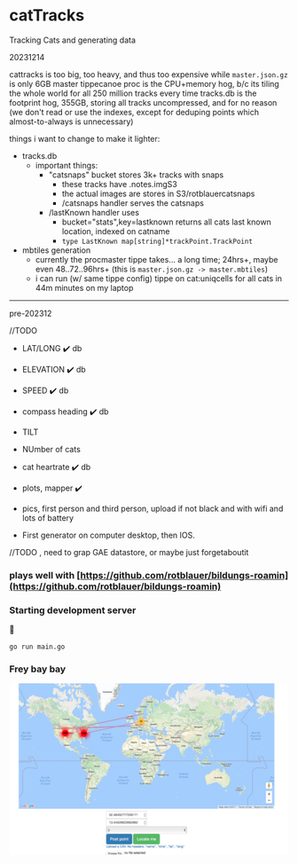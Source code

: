 

# catTracks

Tracking Cats and generating data

20231214

cattracks is too big, too heavy, and thus too expensive
while `master.json.gz` is only 6GB
master tippecanoe proc is the CPU+memory hog, b/c its tiling the whole world for all 250 million tracks every time 
tracks.db is the footprint hog, 355GB, storing all tracks uncompressed, and for no reason (we don't read or use the indexes, except for deduping points which almost-to-always is unnecessary)

things i want to change to make it lighter:

- tracks.db
  - important things:
    - "catsnaps" bucket stores 3k+ tracks with snaps
      - these tracks have .notes.imgS3
      - the actual images are stores in S3/rotblauercatsnaps
      - /catsnaps handler serves the catsnaps
    - /lastKnown handler uses
      - bucket="stats",key=lastknown returns all cats last known location, indexed on catname
      - `type LastKnown map[string]*trackPoint.TrackPoint`
- mbtiles generation
  - currently the procmaster tippe takes... a long time; 24hrs+, maybe even 48..72..96hrs+ (this is `master.json.gz -> master.mbtiles`)
  - i can run (w/ same tippe config) tippe on cat:uniqcells for all cats in 44m minutes on my laptop 

---
pre-202312

//TODO

- LAT/LONG :heavy_check_mark: db
- ELEVATION :heavy_check_mark: db
- SPEED :heavy_check_mark: db
- compass heading :heavy_check_mark: db
- TILT
- NUmber of cats
- cat heartrate :heavy_check_mark: db
- plots, mapper :heavy_check_mark:
- pics, first person and third person, upload if not black and with wifi and lots of battery

- First generator on computer desktop, then IOS.

//TODO , need to grap GAE datastore, or maybe just forgetaboutit

### plays well with [https://github.com/rotblauer/bildungs-roamin](https://github.com/rotblauer/bildungs-roamin)

### Starting development server

:beer:
```
go run main.go
```
### Frey bay bay

![does this](./example.png)
